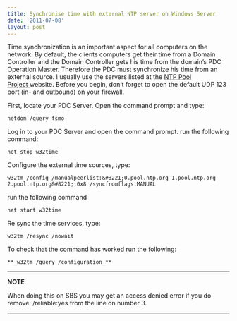 ```yaml
---
title: Synchronise time with external NTP server on Windows Server
date: '2011-07-08'
layout: post
---
```

Time synchronization is an important aspect for all computers on the network. By default, the clients computers get their time from a Domain Controller and the Domain Controller gets his time from the domain’s PDC Operation Master. Therefore the PDC must synchronize his time from an external source. I usually use the servers listed at the <a title="NTP Pool Project" href="http://www.pool.ntp.org/" target="_blank">NTP Pool Project </a>website. Before you begin, don’t forget to open the default UDP 123 port (in- and outbound) on your firewall.<!--more-->

First, locate your PDC Server. Open the command prompt and type:
```
netdom /query fsmo
```

Log in to your PDC Server and open the command prompt.
run the following command:
```
net stop w32time
```

Configure the external time sources, type:
```
w32tm /config /manualpeerlist:&#8221;0.pool.ntp.org 1.pool.ntp.org 2.pool.ntp.org&#8221;,0x8 /syncfromflags:MANUAL
```

run the following command
```
net start w32time
```

Re sync the time services, type:
```
w32tm /resync /nowait
```

To check that the command has worked run the following:
```
**_w32tm /query /configuration_**
```

---
**NOTE**

When doing this on SBS you may get an access denied error if you do remove: /reliable:yes from the line on number 3.

---
